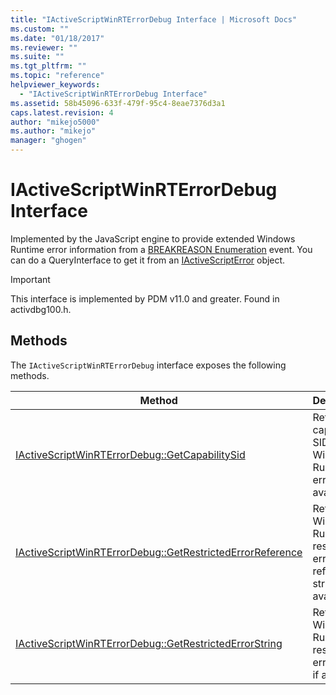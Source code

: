 ```yaml
---
title: "IActiveScriptWinRTErrorDebug Interface | Microsoft Docs"
ms.custom: ""
ms.date: "01/18/2017"
ms.reviewer: ""
ms.suite: ""
ms.tgt_pltfrm: ""
ms.topic: "reference"
helpviewer_keywords: 
  - "IActiveScriptWinRTErrorDebug Interface"
ms.assetid: 58b45096-633f-479f-95c4-8eae7376d3a1
caps.latest.revision: 4
author: "mikejo5000"
ms.author: "mikejo"
manager: "ghogen"
---
```

# IActiveScriptWinRTErrorDebug Interface
Implemented by the JavaScript engine to provide extended Windows Runtime error information from a [BREAKREASON Enumeration](../../winscript/reference/breakreason-enumeration.md) event. You can do a QueryInterface to get it from an [IActiveScriptError](../../winscript/reference/iactivescripterror.md) object.  
  
> [!IMPORTANT]
> This interface is implemented by PDM v11.0 and greater. Found in activdbg100.h.  
  
## Methods  
 The `IActiveScriptWinRTErrorDebug` interface exposes the following methods.  
  
|Method|Description|  
|------------|-----------------|  
|[IActiveScriptWinRTErrorDebug::GetCapabilitySid](../../winscript/reference/iactivescriptwinrterrordebug-getcapabilitysid.md)|Returns the capability SID for the Windows Runtime error, if available.|  
|[IActiveScriptWinRTErrorDebug::GetRestrictedErrorReference](../../winscript/reference/iactivescriptwinrterrordebug-getrestrictederrorreference.md)|Returns the Windows Runtime restricted error reference string, if available.|  
|[IActiveScriptWinRTErrorDebug::GetRestrictedErrorString](../../winscript/reference/iactivescriptwinrterrordebug-getrestrictederrorstring.md)|Returns the Windows Runtime restricted error string, if available.|